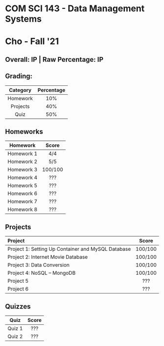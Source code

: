 # COM SCI 143 - Data Management Systems

# Cho - Fall '21

## Overall: IP | Raw Percentage: IP

## Grading:

| Category | Percentage |
| :------: | :--------: |
| Homework |    10%     |
| Projects |    40%     |
|   Quiz   |    50%     |

## Homeworks

|  Homework  |  Score  |
| :--------: | :-----: |
| Homework 1 |   4/4   |
| Homework 2 |   5/5   |
| Homework 3 | 100/100 |
| Homework 4 |   ???   |
| Homework 5 |   ???   |
| Homework 6 |   ???   |
| Homework 7 |   ???   |
| Homework 8 |   ???   |

## Projects

| Project                                            |  Score  |
| :------------------------------------------------- | :-----: |
| Project 1: Setting Up Container and MySQL Database | 100/100 |
| Project 2: Internet Movie Database                 | 100/100 |
| Project 3: Data Conversion                         | 100/100 |
| Project 4: NoSQL – MongoDB                         | 100/100 |
| Project 5                                          |   ???   |
| Project 6                                          |   ???   |

## Quizzes

|  Quiz  | Score |
| :----: | :---: |
| Quiz 1 |  ???  |
| Quiz 2 |  ???  |

